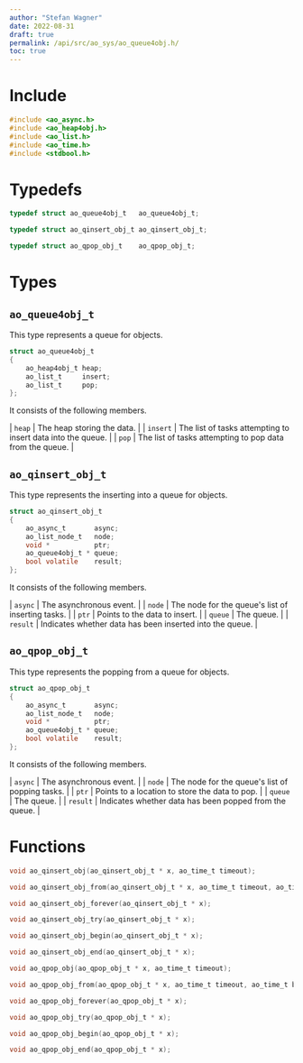 ```yaml
---
author: "Stefan Wagner"
date: 2022-08-31
draft: true
permalink: /api/src/ao_sys/ao_queue4obj.h/
toc: true
---
```


# Include

```c
#include <ao_async.h>
#include <ao_heap4obj.h>
#include <ao_list.h>
#include <ao_time.h>
#include <stdbool.h>
```

# Typedefs

```c
typedef struct ao_queue4obj_t   ao_queue4obj_t;
```

```c
typedef struct ao_qinsert_obj_t ao_qinsert_obj_t;
```

```c
typedef struct ao_qpop_obj_t    ao_qpop_obj_t;
```

# Types

## `ao_queue4obj_t`

This type represents a queue for objects.

```c
struct ao_queue4obj_t
{
    ao_heap4obj_t heap;
    ao_list_t     insert;
    ao_list_t     pop;
};
```

It consists of the following members.

| `heap` | The heap storing the data. |
| `insert` | The list of tasks attempting to insert data into the queue. |
| `pop` | The list of tasks attempting to pop data from the queue. |

## `ao_qinsert_obj_t`

This type represents the inserting into a queue for objects.

```c
struct ao_qinsert_obj_t
{
    ao_async_t       async;
    ao_list_node_t   node;
    void *           ptr;
    ao_queue4obj_t * queue;
    bool volatile    result;
};
```

It consists of the following members.

| `async` | The asynchronous event. |
| `node` | The node for the queue's list of inserting tasks. |
| `ptr` | Points to the data to insert. |
| `queue` | The queue. |
| `result` | Indicates whether data has been inserted into the queue. |

## `ao_qpop_obj_t`

This type represents the popping from a queue for objects.

```c
struct ao_qpop_obj_t
{
    ao_async_t       async;
    ao_list_node_t   node;
    void *           ptr;
    ao_queue4obj_t * queue;
    bool volatile    result;
};
```

It consists of the following members.

| `async` | The asynchronous event. |
| `node` | The node for the queue's list of popping tasks. |
| `ptr` | Points to a location to store the data to pop. |
| `queue` | The queue. |
| `result` | Indicates whether data has been popped from the queue. |

# Functions

```c
void ao_qinsert_obj(ao_qinsert_obj_t * x, ao_time_t timeout);
```

```c
void ao_qinsert_obj_from(ao_qinsert_obj_t * x, ao_time_t timeout, ao_time_t beginning);
```

```c
void ao_qinsert_obj_forever(ao_qinsert_obj_t * x);
```

```c
void ao_qinsert_obj_try(ao_qinsert_obj_t * x);
```

```c
void ao_qinsert_obj_begin(ao_qinsert_obj_t * x);
```

```c
void ao_qinsert_obj_end(ao_qinsert_obj_t * x);
```

```c
void ao_qpop_obj(ao_qpop_obj_t * x, ao_time_t timeout);
```

```c
void ao_qpop_obj_from(ao_qpop_obj_t * x, ao_time_t timeout, ao_time_t beginning);
```

```c
void ao_qpop_obj_forever(ao_qpop_obj_t * x);
```

```c
void ao_qpop_obj_try(ao_qpop_obj_t * x);
```

```c
void ao_qpop_obj_begin(ao_qpop_obj_t * x);
```

```c
void ao_qpop_obj_end(ao_qpop_obj_t * x);
```
